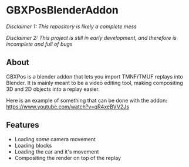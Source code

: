 # GBXPosBlenderAddon

*Disclaimer 1: This repository is likely a complete mess*

*Disclaimer 2: This project is still in early development, and therefore is incomplete and full of bugs*

## About

GBXPos is a blender addon that lets you import TMNF/TMUF replays into Blender. It is mainly meant to be a video editing tool, making compositing 3D and 2D objects into a replay easier.

Here is an example of something that can be done with the addon: https://www.youtube.com/watch?v=qR4xeBVV2Js

## Features

- Loading *some* camera movement
- Loading blocks
- Loading the car and it's movement
- Compositing the render on top of the replay

